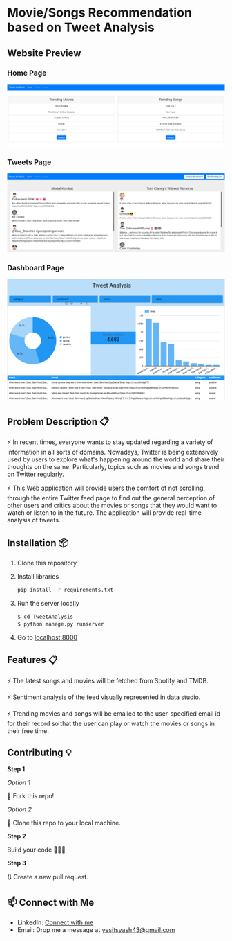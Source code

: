 # Movie/Songs Recommendation based on Tweet Analysis

## Website Preview

### Home Page

![Home Page](https://github.com/iamyashsharma43/twitter-analysis/blob/main/webapp_images/home.PNG)

### Tweets Page

![Tweets Page](https://github.com/iamyashsharma43/twitter-analysis/blob/main/webapp_images/analyze.PNG)

### Dashboard Page

![Dashboard Page](https://github.com/iamyashsharma43/twitter-analysis/blob/main/webapp_images/dashboard.PNG)

## Problem Description 📋

⚡️ In recent times, everyone wants to stay updated regarding a variety of information in all sorts of domains. Nowadays, Twitter is being extensively used by users to explore what's happening around the world and share their thoughts on the same. Particularly, topics such as movies and songs trend on Twitter regularly.

⚡️ This Web application will provide users the comfort of not scrolling through the entire Twitter feed page to find out the general perception of other users and critics about the movies or songs that they would want to watch or listen to in the future. The application will provide real-time analysis of tweets.

## Installation 📦

1. Clone this repository

2. Install libraries

    ```bash
    pip install -r requirements.txt
    ```

3. Run the server locally

    ```bash
    $ cd TweetAnalysis
    $ python manage.py runserver
    ```

4. Go to [localhost:8000](http://localhost:8000)

## Features 📋

⚡️ The latest songs and movies will be fetched from Spotify and TMDB.

⚡️ Sentiment analysis of the feed visually represented in data studio.

⚡️ Trending movies and songs will be emailed to the user-specified email id for their record so that the user can play or watch the movies or songs in their free time.

## Contributing 💡

**Step 1**

*Option 1*

🍴 Fork this repo!

*Option 2*

👯 Clone this repo to your local machine.

**Step 2**

Build your code 🔨🔨🔨

**Step 3**

🔃 Create a new pull request.

## 📫 Connect with Me
- LinkedIn: [Connect with me](https://www.linkedin.com/in/yesitsyash)
- Email: Drop me a message at [yesitsyash43@gmail.com](mailto:yesitsyash43@gmail.com)
